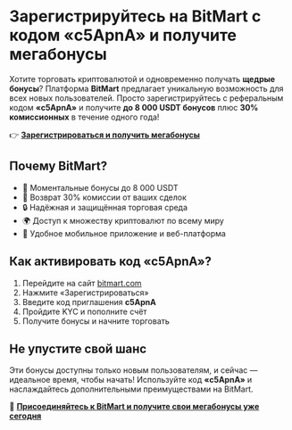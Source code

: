 <h1>Зарегистрируйтесь на BitMart с кодом «c5ApnA» и получите мегабонусы</h1>

  <p>
    Хотите торговать криптовалютой и одновременно получать <strong>щедрые бонусы</strong>? Платформа <strong>BitMart</strong> предлагает уникальную возможность для всех новых пользователей. Просто зарегистрируйтесь с реферальным кодом <strong>«c5ApnA»</strong> и получите <strong>до 8 000 USDT бонусов</strong> плюс <strong>30% комиссионных</strong> в течение одного года!
  </p>

  <p>
    👉 <strong><a href="https://www.bitmart.com/invite/c5ApnA/en" target="_blank" rel="noopener noreferrer">Зарегистрироваться и получить мегабонусы</a></strong>
  </p>

  <h2>Почему BitMart?</h2>
  <ul>
    <li>🚀 Моментальные бонусы до 8 000 USDT</li>
    <li>💸 Возврат 30% комиссии от ваших сделок</li>
    <li>🔒 Надёжная и защищённая торговая среда</li>
    <li>🌍 Доступ к множеству криптовалют по всему миру</li>
    <li>📱 Удобное мобильное приложение и веб-платформа</li>
  </ul>

  <h2>Как активировать код «c5ApnA»?</h2>
  <ol>
    <li>Перейдите на сайт <a href="https://www.bitmart.com/invite/c5ApnA/en" target="_blank" rel="noopener noreferrer">bitmart.com</a></li>
    <li>Нажмите «Зарегистрироваться»</li>
    <li>Введите код приглашения <strong>c5ApnA</strong></li>
    <li>Пройдите KYC и пополните счёт</li>
    <li>Получите бонусы и начните торговать</li>
  </ol>

  <h2>Не упустите свой шанс</h2>
  <p>
    Эти бонусы доступны только новым пользователям, и сейчас — идеальное время, чтобы начать! Используйте код <strong>«c5ApnA»</strong> и наслаждайтесь дополнительными преимуществами на BitMart.
  </p>

  <p>
    🎯 <strong><a href="https://www.bitmart.com/invite/c5ApnA/en" target="_blank" rel="noopener noreferrer">Присоединяйтесь к BitMart и получите свои мегабонусы уже сегодня</a></strong>
  </p>

</body>
</html>

